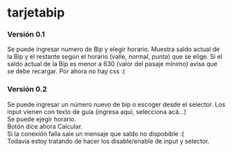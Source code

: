 # tarjetabip

### Versión 0.1
Se puede ingresar numero de Bip y elegir horario. 
Muestra saldo actual de la Bip y el restante según el horario (valle, normal, punta) que se elige. 
Si el saldo actual de la Bip es menor a 630 (valor del pasaje mínimo) avisa que se debe recargar. 
Por ahora no hay css :( 

### Versión 0.2
Se puede ingresar un número nuevo de bip o escoger desde el selector.
Los input vienen con texto de guía (ingresa aqui, selecciona acá...)  
Se puede ejegir horario.  
Botón dice ahora Calcular.  
Si la conexión falla sale un mensaje que saldo no dispobible :(  
Todavía estoy tratando de hacer los disable/enable de input y selector.



